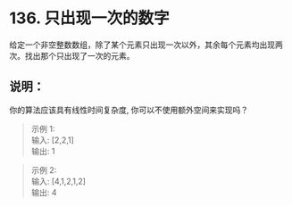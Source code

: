# 136. 只出现一次的数字
给定一个非空整数数组，除了某个元素只出现一次以外，其余每个元素均出现两次。找出那个只出现了一次的元素。   

## 说明：
你的算法应该具有线性时间复杂度, 你可以不使用额外空间来实现吗？   

>示例 1:   
输入: [2,2,1]   
输出: 1   

>示例 2:   
输入: [4,1,2,1,2]   
输出: 4   